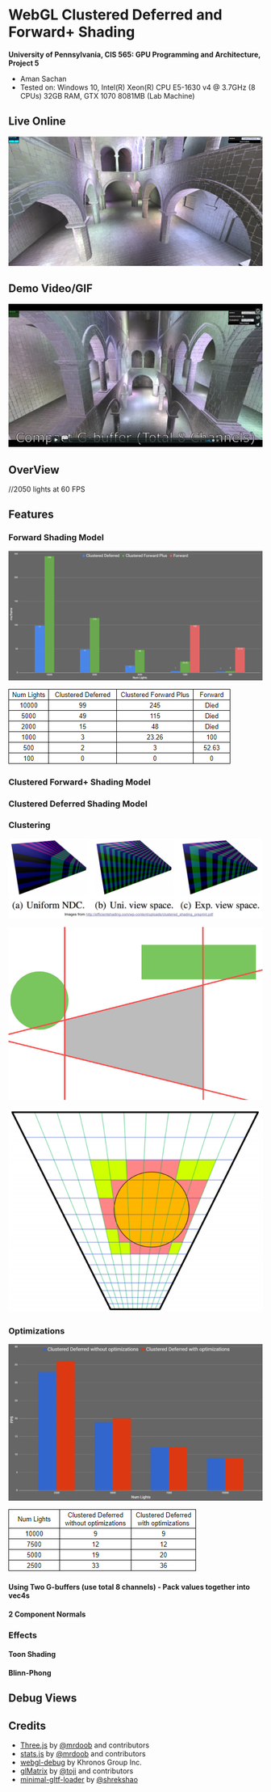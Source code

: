 WebGL Clustered Deferred and Forward+ Shading
======================

**University of Pennsylvania, CIS 565: GPU Programming and Architecture, Project 5**

* Aman Sachan
* Tested on: Windows 10, Intel(R) Xeon(R) CPU E5-1630 v4 @ 3.7GHz (8 CPUs) 32GB RAM, 
			GTX 1070 8081MB (Lab Machine)

## Live Online

[![](readmeImages/LiveDemoImage.png)](http://amansachan.com/WebGL-Clustered-Deferred-Forward-Plus/)

## Demo Video/GIF

[![](readmeImages/VideoLinkImage.png)](https://vimeo.com/240254058)

## OverView
//2050 lights at 60 FPS
## Features

### Forward Shading Model

![](readmeImages/NumLightsComparison.png)

![](readmeImages/NumLights_table.png)

### Clustered Forward+ Shading Model

### Clustered Deferred Shading Model

### Clustering

![](readmeImages/Clustering_depth_Slicing.png)

![](readmeImages/false-positive-diagram.jpg)

![](readmeImages/PointLightCulling.png)

### Optimizations

![](readmeImages/OptimizationComparison.png)

![](readmeImages/OptimizationComparison_table.png)

#### Using Two G-buffers (use total 8 channels) - Pack values together into vec4s
#### 2 Component Normals

### Effects
#### Toon Shading
#### Blinn-Phong

## Debug Views

## Credits

* [Three.js](https://github.com/mrdoob/three.js) by [@mrdoob](https://github.com/mrdoob) and contributors
* [stats.js](https://github.com/mrdoob/stats.js) by [@mrdoob](https://github.com/mrdoob) and contributors
* [webgl-debug](https://github.com/KhronosGroup/WebGLDeveloperTools) by Khronos Group Inc.
* [glMatrix](https://github.com/toji/gl-matrix) by [@toji](https://github.com/toji) and contributors
* [minimal-gltf-loader](https://github.com/shrekshao/minimal-gltf-loader) by [@shrekshao](https://github.com/shrekshao)
